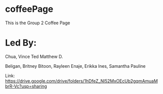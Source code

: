 # coffeePage

This is the Group 2 Coffee Page

# Led By:

Chua, Vince Ted Matthew D.

Beligan, Britney
Bitoon, Rayleen
Enaje, Erikka
Ines, Samantha Pauline

Link: https://drive.google.com/drive/folders/1hDfeZ_Nl52MxOEcUb2gqmAmuaMbrR-Vc?usp=sharing
